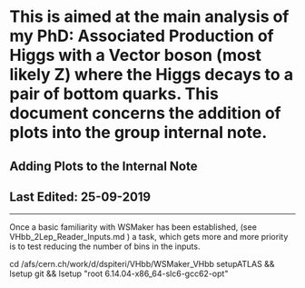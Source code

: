 # This is aimed at the main analysis of my PhD: Associated Production of Higgs with a Vector boson (most likely Z) where the Higgs decays to a pair of bottom quarks. This document concerns the addition of plots into the group internal note. # 

## Adding Plots to the Internal Note ##

## Last Edited: 25-09-2019
-------------------------------------------------------------------------------
Once a basic familiarity with WSMaker has been established, (see VHbb_2Lep_Reader_Inputs.md ) a task, which gets more and more priority is to test reducing the number of bins in the inputs.

cd /afs/cern.ch/work/d/dspiteri/VHbb/WSMaker_VHbb
setupATLAS && lsetup git && lsetup "root 6.14.04-x86_64-slc6-gcc62-opt"
